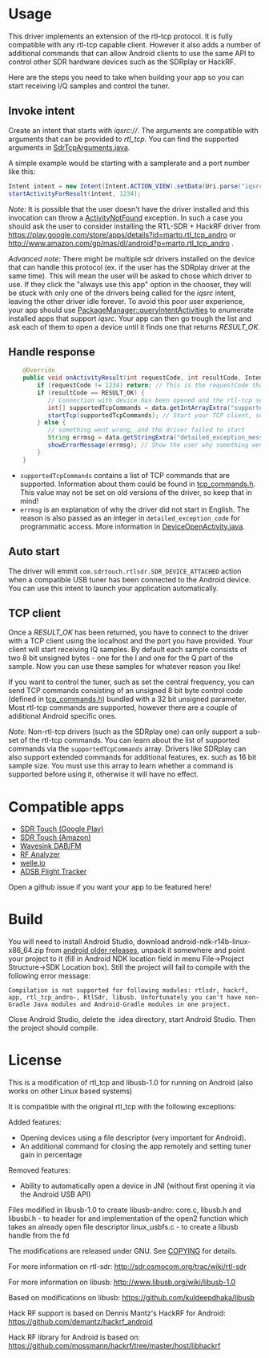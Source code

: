 # Usage

This driver implements an extension of the rtl-tcp protocol. It is fully compatible with any rtl-tcp capable client. However it also adds a number of additional commands that can allow Android clients to use the same API to control other SDR hardware devices such as the SDRplay or HackRF.

Here are the steps you need to take when building your app so you can start receiving I/Q samples and control the tuner.

## Invoke intent

Create an intent that starts with *iqsrc://*. The arguments are compatible with arguments that can be provided to *rtl_tcp*. You can find the supported arguments in [SdrTcpArguments.java](app/src/main/java/com/sdrtouch/core/SdrTcpArguments.java).

A simple example would be starting with a samplerate and a port number like this:

```java
Intent intent = new Intent(Intent.ACTION_VIEW).setData(Uri.parse("iqsrc://-a 127.0.0.1 -p "+ port + " -s "+ samplerate));
startActivityForResult(intent, 1234);
```

*Note:* It is possible that the user doesn't have the driver installed and this invocation can throw a [ActivityNotFound](https://developer.android.com/reference/android/content/ActivityNotFoundException.html) exception. In such a case you should ask the user to consider installing the RTL-SDR + HackRF driver from https://play.google.com/store/apps/details?id=marto.rtl_tcp_andro or http://www.amazon.com/gp/mas/dl/android?p=marto.rtl_tcp_andro .

*Advanced note:* There might be multiple sdr drivers installed on the device that can handle this protocol (ex. if the user has the SDRplay driver at the same time). This will mean the user will be asked to chose which driver to use. If they click the "always use this app" option in the chooser, they will be stuck with only one of the drivers being called for the *iqsrc* intent, leaving the other driver idle forever. To avoid this poor user experience, your app should use [PackageManager::queryIntentActivities](https%3A%2F%2Fdeveloper.android.com%2Freference%2Fandroid%2Fcontent%2Fpm%2FPackageManager.html%23queryIntentActivities(android.content.Intent%2C%20int)) to enumerate installed apps that support *iqsrc*. Your app can then go trough the list and ask each of them to open a device until it finds one that returns *RESULT_OK*.

## Handle response

```java
    @Override
    public void onActivityResult(int requestCode, int resultCode, Intent data) {
        if (requestCode != 1234) return; // This is the requestCode that was used with startActivityForResult
        if (resultCode == RESULT_OK) {
           // Connection with device has been opened and the rtl-tcp server is running. You are now responsible for connecting.
           int[] supportedTcpCommands = data.getIntArrayExtra("supportedTcpCommands");
           startTcp(supportedTcpCommands); // Start your TCP client, see section below
        } else {
           // something went wrong, and the driver failed to start
           String errmsg = data.getStringExtra("detailed_exception_message");
           showErrorMessage(errmsg); // Show the user why something went wrong
        }
    }
```

* `supportedTcpCommands` contains a list of TCP commands that are supported. Information about them could be found in [tcp_commands.h](app/src/main/jni/tcp_commands.h). This value may not be set on old versions of the driver, so keep that in mind!
* `errmsg` is an explanation of why the driver did not start in English. The reason is also passed as an integer in  `detailed_exception_code` for programmatic access. More information in [DeviceOpenActivity.java](app/src/main/java/com/sdrtouch/rtlsdr/DeviceOpenActivity.java).

## Auto start

The driver will emmit `com.sdrtouch.rtlsdr.SDR_DEVICE_ATTACHED` action when a compatible USB tuner has been connected to the Android device. You can use this intent to launch your application automatically.

## TCP client

Once a *RESULT_OK* has been returned, you have to connect to the driver with a TCP client using the localhost and the port you have provided. Your client will start receiving IQ samples. By default each sample consists of two 8 bit unsigned bytes - one for the I and one for the Q part of the sample. Now you can use these samples for whatever reason you like!

If you want to control the tuner, such as set the central frequency, you can send TCP commands consisting of an unsigned 8 bit byte control code (defined in [tcp_commands.h](app/src/main/jni/tcp_commands.h)) bundled with a 32 bit unsigned parameter. Most rtl-tcp commands are supported, however there are a couple of additional Android specific ones.

*Note:* Non-rtl-tcp drivers (such as the SDRplay one) can only support a sub-set of the rtl-tcp commands. You can learn about the list of supported commands via the `supportedTcpCommands` array. Drivers like SDRplay can also support extended commands for additional features, ex. such as 16 bit sample size. You must use this array to learn whether a command is supported before using it, otherwise it will have no effect.

# Compatible apps

* [SDR Touch (Google Play)](https://play.google.com/store/apps/details?id=marto.androsdr2)
* [SDR Touch (Amazon)](http://www.amazon.com/gp/mas/dl/android?p=marto.androsdr2.a)
* [Wavesink DAB/FM](https://play.google.com/store/apps/details?id=de.ses.wavesink)
* [RF Analyzer](https://play.google.com/store/apps/details?id=com.mantz_it.rfanalyzer)
* [welle.io](https://play.google.com/store/apps/details?id=io.welle.welle)
* [ADSB Flight Tracker](https://play.google.com/store/apps/details?id=com.enthusiasticcoder.adsbflightmonitor)

Open a github issue if you want your app to be featured here!

# Build

You will need to install Android Studio, download android-ndk-r14b-linux-x86_64.zip from [android older releases](https://developer.android.com/ndk/downloads/older_releases), unpack it somewhere and point your project to it (fill in Android NDK location field in menu File->Project Structure->SDK Location box). Still the project will fail to compile with the following error message:

```Compilation is not supported for following modules: rtlsdr, hackrf, app, rtl_tcp_andro-, RtlSdr, libusb. Unfortunately you can't have non-Gradle Java modules and Android-Gradle modules in one project.```


Close Android Studio, delete the .idea directory, start Android Studio. Then the project should compile.

# License

This is a modification of rtl_tcp and libusb-1.0 for running on Android (also works on other Linux based systems) 
 
It is compatible with the original rtl_tcp with the following exceptions: 
 
Added features: 
 - Opening devices using a file descriptor (very important for Android).
 - An additional command for closing the app remotely and setting tuner gain in percentage

 Removed features:
 - Ability to automatically open a device in JNI (without first opening it via the Android USB API)

Files modified in libusb-1.0 to create libusb-andro: 
 core.c, libusb.h and libusbi.h - to header for and implementation of the open2 function which takes an already open file descriptor 
 linux_usbfs.c - to create a libusb handle from the fd 

The modifications are released under GNU. See [COPYING](/COPYING) for details. 
 
For more information on rtl-sdr: 
http://sdr.osmocom.org/trac/wiki/rtl-sdr 
 
For more information on libusb: 
http://www.libusb.org/wiki/libusb-1.0

Based on modifications on libusb:
https://github.com/kuldeepdhaka/libusb

Hack RF support is based on Dennis Mantz's HackRF for Android:
https://github.com/demantz/hackrf_android

Hack RF library for Android is based on:
https://github.com/mossmann/hackrf/tree/master/host/libhackrf
